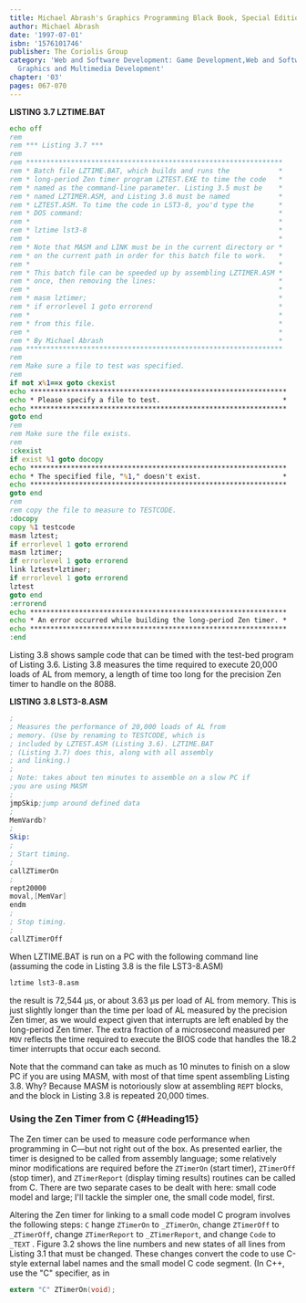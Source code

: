 ```yaml
---
title: Michael Abrash's Graphics Programming Black Book, Special Edition
author: Michael Abrash
date: '1997-07-01'
isbn: '1576101746'
publisher: The Coriolis Group
category: 'Web and Software Development: Game Development,Web and Software Development:
  Graphics and Multimedia Development'
chapter: '03'
pages: 067-070
---
```


**LISTING 3.7 LZTIME.BAT**

```bat
echo off
rem
rem *** Listing 3.7 ***
rem
rem ***************************************************************
rem * Batch file LZTIME.BAT, which builds and runs the            *
rem * long-period Zen timer program LZTEST.EXE to time the code   *
rem * named as the command-line parameter. Listing 3.5 must be    *
rem * named LZTIMER.ASM, and Listing 3.6 must be named            *
rem * LZTEST.ASM. To time the code in LST3-8, you'd type the      *
rem * DOS command:                                                *
rem *                                                             *
rem * lztime lst3-8                                               *
rem *                                                             *
rem * Note that MASM and LINK must be in the current directory or *
rem * on the current path in order for this batch file to work.   *
rem *                                                             *
rem * This batch file can be speeded up by assembling LZTIMER.ASM *
rem * once, then removing the lines:                              *
rem *                                                             *
rem * masm lztimer;                                               *
rem * if errorlevel 1 goto errorend                               *
rem *                                                             *
rem * from this file.                                             *
rem *                                                             *
rem * By Michael Abrash                                           *
rem ***************************************************************
rem
rem Make sure a file to test was specified.
rem
if not x%1==x goto ckexist
echo ***************************************************************
echo * Please specify a file to test.                              *
echo ***************************************************************
goto end
rem
rem Make sure the file exists.
rem
:ckexist
if exist %1 goto docopy
echo ***************************************************************
echo * The specified file, "%1," doesn't exist.                    *
echo ***************************************************************
goto end
rem
rem copy the file to measure to TESTCODE.
:docopy
copy %1 testcode
masm lztest;
if errorlevel 1 goto errorend
masm lztimer;
if errorlevel 1 goto errorend
link lztest+lztimer;
if errorlevel 1 goto errorend
lztest
goto end
:errorend
echo ***************************************************************
echo * An error occurred while building the long-period Zen timer. *
echo ***************************************************************
:end
```

Listing 3.8 shows sample code that can be timed with the test-bed
program of Listing 3.6. Listing 3.8 measures the time required to
execute 20,000 loads of AL from memory, a length of time too long for
the precision Zen timer to handle on the 8088.

**LISTING 3.8 LST3-8.ASM**

```nasm
;
; Measures the performance of 20,000 loads of AL from
; memory. (Use by renaming to TESTCODE, which is
; included by LZTEST.ASM (Listing 3.6). LZTIME.BAT
; (Listing 3.7) does this, along with all assembly
; and linking.)
;
; Note: takes about ten minutes to assemble on a slow PC if
;you are using MASM
;
jmpSkip;jump around defined data
;
MemVardb?
;
Skip:
;
; Start timing.
;
callZTimerOn
;
rept20000
moval,[MemVar]
endm
;
; Stop timing.
;
callZTimerOff
```

When LZTIME.BAT is run on a PC with the following command line (assuming
the code in Listing 3.8 is the file LST3-8.ASM)

```sh
lztime lst3-8.asm
```

the result is 72,544 µs, or about 3.63 µs per load of AL from memory.
This is just slightly longer than the time per load of AL measured by
the precision Zen timer, as we would expect given that interrupts are
left enabled by the long-period Zen timer. The extra fraction of a
microsecond measured per `MOV` reflects the time required to execute
the BIOS code that handles the 18.2 timer interrupts that occur each
second.

Note that the command can take as much as 10 minutes to finish on a slow
PC if you are using MASM, with most of that time spent assembling
Listing 3.8. Why? Because MASM is notoriously slow at assembling
`REPT` blocks, and the block in Listing 3.8 is repeated 20,000 times.

### Using the Zen Timer from C {#Heading15}

The Zen timer can be used to measure code performance when programming
in C—but not right out of the box. As presented earlier, the timer is
designed to be called from assembly language; some relatively minor
modifications are required before the `ZTimerOn` (start timer),
`ZTimerOff` (stop timer), and `ZTimerReport` (display timing
results) routines can be called from C. There are two separate cases to
be dealt with here: small code model and large; I'll tackle the simpler
one, the small code model, first.

Altering the Zen timer for linking to a small code model C program
involves the following steps: `C` hange `ZTimerOn` to
`_ZTimerOn`, change `ZTimerOff` to `_ZTimerOff`, change
`ZTimerReport` to `_ZTimerReport`, and change `Code` to
`_TEXT` . Figure 3.2 shows the line numbers and new states of all
lines from Listing 3.1 that must be changed. These changes convert the
code to use C-style external label names and the small model C code
segment. (In C++, use the "C" specifier, as in

```c
extern "C" ZTimerOn(void);
```
